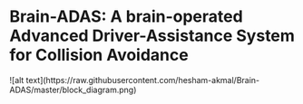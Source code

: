 <h1>Brain-ADAS: A brain-operated Advanced Driver-Assistance System for Collision Avoidance</h1>
![alt text](https://raw.githubusercontent.com/hesham-akmal/Brain-ADAS/master/block_diagram.png)
